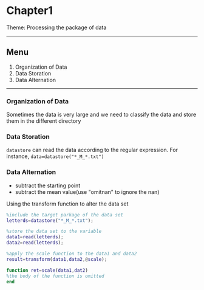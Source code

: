 # Chapter1

Theme: Processing the package of data

---

## Menu

1. Organization of Data
2. Data Storation
3. Data Alternation

---

### Organization of Data

Sometimes the data is very large and we need to classify the data and store them in the different directory

### Data Storation

`datastore` can read the data according to the regular expression. For instance, `data=datastore("*_M_*.txt")`

### Data Alternation

- subtract the starting point
- subtract the mean value(use "omitnan" to ignore the nan)

Using the transform function to alter the data set

```matlab
%include the target parkage of the data set
letterds=datastore("*_M_*.txt");

%store the data set to the variable
data1=read(letterds);
data2=read(letterds);

%apply the scale function to the data1 and data2
result=transform(data1,data2,@scale);

function ret=scale(data1,dat2)
%the body of the function is omitted
end
```

